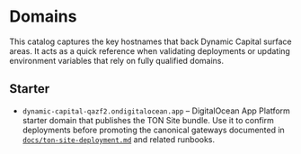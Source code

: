 # Domains

This catalog captures the key hostnames that back Dynamic Capital surface areas.
It acts as a quick reference when validating deployments or updating environment
variables that rely on fully qualified domains.

## Starter

- `dynamic-capital-qazf2.ondigitalocean.app` – DigitalOcean App Platform starter
  domain that publishes the TON Site bundle. Use it to confirm deployments
  before promoting the canonical gateways documented in
  [`docs/ton-site-deployment.md`](./ton-site-deployment.md) and related
  runbooks.

